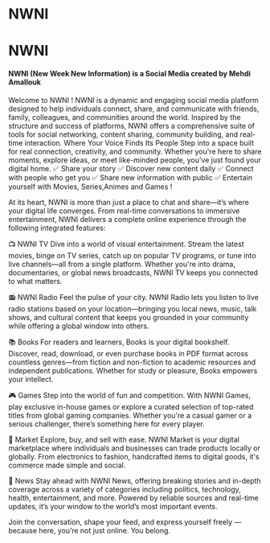 # NWNI
<h1><span>NWNI</span></h1>
<h4>NWNI (New Week New Information) is a Social Media created by Mehdi Amallouk</h4>
<p>Welcome to NWNI !
NWNI is a dynamic and engaging social media platform designed to help individuals connect, share, and communicate with friends, family, colleagues, and communities around the world.
Inspired by the structure and success of platforms, NWNI offers a comprehensive suite of tools for social networking, content sharing, community building, and real-time interaction.
Where Your Voice Finds Its People
Step into a space built for real connection, creativity, and community.
Whether you're here to share moments, explore ideas, or meet like-minded people, you’ve just found your digital home.
✅ Share your story
✅ Discover new content daily
✅ Connect with people who get you
✅ Share new information with public
✅ Entertain yourself with Movies, Series,Animes and Games !


At its heart, NWNI is more than just a place to chat and share—it’s where your digital life converges. From real-time conversations to immersive entertainment, NWNI delivers a complete online experience through the following integrated features:

📺 NWNI TV
Dive into a world of visual entertainment. Stream the latest movies, binge on TV series, catch up on popular TV programs, or tune into live channels—all from a single platform. Whether you're into drama, documentaries, or global news broadcasts, NWNI TV keeps you connected to what matters.

📻 NWNI Radio
Feel the pulse of your city. NWNI Radio lets you listen to live radio stations based on your location—bringing you local news, music, talk shows, and cultural content that keeps you grounded in your community while offering a global window into others.

📚 Books
For readers and learners, Books is your digital bookshelf. Discover, read, download, or even purchase books in PDF format across countless genres—from fiction and non-fiction to academic resources and independent publications. Whether for study or pleasure, Books empowers your intellect.

🎮 Games
Step into the world of fun and competition. With NWNI Games, play exclusive in-house games or explore a curated selection of top-rated titles from global gaming companies. Whether you're a casual gamer or a serious challenger, there’s something here for every player.

🛒 Market
Explore, buy, and sell with ease. NWNI Market is your digital marketplace where individuals and businesses can trade products locally or globally. From electronics to fashion, handcrafted items to digital goods, it's commerce made simple and social.

📰 News
Stay ahead with NWNI News, offering breaking stories and in-depth coverage across a variety of categories including politics, technology, health, entertainment, and more. Powered by reliable sources and real-time updates, it’s your window to the world’s most important events.

Join the conversation, shape your feed, and express yourself freely — because here, you’re not just online. You belong.</p>
